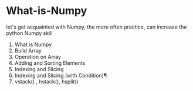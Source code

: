 # What-is-Numpy
let's get acquainted with Numpy, the more often practice, can increase the python Numpy skill
1. What is Numpy
2. Build Array
3. Operation on Array
4. Adding and Sorting Elements
5. Indexing and Slicing
6. Indexing and Slicing (with Condition)¶
7. vstack() , hstack(), hsplit()
